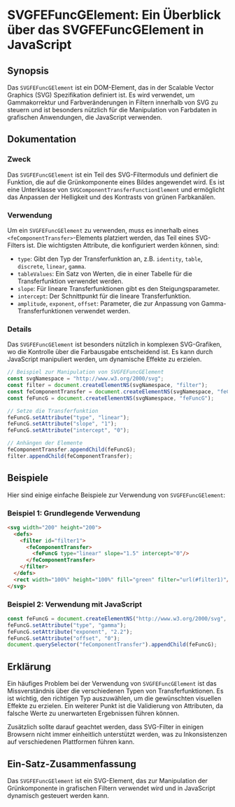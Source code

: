 <!--
Meta Description: # SVGFEFuncGElement: Ein Überblick über das SVGFEFuncGElement in JavaScript ## Synopsis Das `SVGFEFuncGElement` ist ein DOM-Element, das in der Scalab...
Meta Keywords: die, fefuncg, ist, svg, von
-->

# SVGFEFuncGElement: Ein Überblick über das SVGFEFuncGElement in JavaScript

## Synopsis
Das `SVGFEFuncGElement` ist ein DOM-Element, das in der Scalable Vector Graphics (SVG) Spezifikation definiert ist. Es wird verwendet, um Gammakorrektur und Farbveränderungen in Filtern innerhalb von SVG zu steuern und ist besonders nützlich für die Manipulation von Farbdaten in grafischen Anwendungen, die JavaScript verwenden.

## Dokumentation
### Zweck
Das `SVGFEFuncGElement` ist ein Teil des SVG-Filtermoduls und definiert die Funktion, die auf die Grünkomponente eines Bildes angewendet wird. Es ist eine Unterklasse von `SVGComponentTransferFunctionElement` und ermöglicht das Anpassen der Helligkeit und des Kontrasts von grünen Farbkanälen.

### Verwendung
Um ein `SVGFEFuncGElement` zu verwenden, muss es innerhalb eines `<feComponentTransfer>`-Elements platziert werden, das Teil eines SVG-Filters ist. Die wichtigsten Attribute, die konfiguriert werden können, sind:

- `type`: Gibt den Typ der Transferfunktion an, z.B. `identity`, `table`, `discrete`, `linear`, `gamma`.
- `tableValues`: Ein Satz von Werten, die in einer Tabelle für die Transferfunktion verwendet werden.
- `slope`: Für lineare Transferfunktionen gibt es den Steigungsparameter.
- `intercept`: Der Schnittpunkt für die lineare Transferfunktion.
- `amplitude`, `exponent`, `offset`: Parameter, die zur Anpassung von Gamma-Transferfunktionen verwendet werden.

### Details
Das `SVGFEFuncGElement` ist besonders nützlich in komplexen SVG-Grafiken, wo die Kontrolle über die Farbausgabe entscheidend ist. Es kann durch JavaScript manipuliert werden, um dynamische Effekte zu erzielen. 

```javascript
// Beispiel zur Manipulation von SVGFEFuncGElement
const svgNamespace = "http://www.w3.org/2000/svg";
const filter = document.createElementNS(svgNamespace, "filter");
const feComponentTransfer = document.createElementNS(svgNamespace, "feComponentTransfer");
const feFuncG = document.createElementNS(svgNamespace, "feFuncG");

// Setze die Transferfunktion
feFuncG.setAttribute("type", "linear");
feFuncG.setAttribute("slope", "1");
feFuncG.setAttribute("intercept", "0");

// Anhängen der Elemente
feComponentTransfer.appendChild(feFuncG);
filter.appendChild(feComponentTransfer);
```

## Beispiele
Hier sind einige einfache Beispiele zur Verwendung von `SVGFEFuncGElement`:

### Beispiel 1: Grundlegende Verwendung
```html
<svg width="200" height="200">
  <defs>
    <filter id="filter1">
      <feComponentTransfer>
        <feFuncG type="linear" slope="1.5" intercept="0"/>
      </feComponentTransfer>
    </filter>
  </defs>
  <rect width="100%" height="100%" fill="green" filter="url(#filter1)"/>
</svg>
```

### Beispiel 2: Verwendung mit JavaScript
```javascript
const feFuncG = document.createElementNS("http://www.w3.org/2000/svg", "feFuncG");
feFuncG.setAttribute("type", "gamma");
feFuncG.setAttribute("exponent", "2.2");
feFuncG.setAttribute("offset", "0");
document.querySelector("feComponentTransfer").appendChild(feFuncG);
```

## Erklärung
Ein häufiges Problem bei der Verwendung von `SVGFEFuncGElement` ist das Missverständnis über die verschiedenen Typen von Transferfunktionen. Es ist wichtig, den richtigen Typ auszuwählen, um die gewünschten visuellen Effekte zu erzielen. Ein weiterer Punkt ist die Validierung von Attributen, da falsche Werte zu unerwarteten Ergebnissen führen können.

Zusätzlich sollte darauf geachtet werden, dass SVG-Filter in einigen Browsern nicht immer einheitlich unterstützt werden, was zu Inkonsistenzen auf verschiedenen Plattformen führen kann.

## Ein-Satz-Zusammenfassung
Das `SVGFEFuncGElement` ist ein SVG-Element, das zur Manipulation der Grünkomponente in grafischen Filtern verwendet wird und in JavaScript dynamisch gesteuert werden kann.
